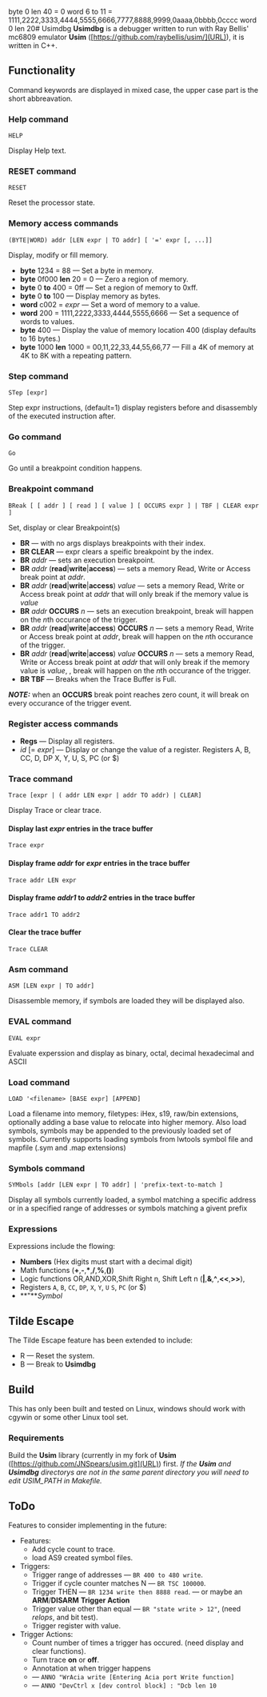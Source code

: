 byte 0 len 40 = 0
	word 6 to 11 = 1111,2222,3333,4444,5555,6666,7777,8888,9999,0aaaa,0bbbb,0cccc
	word 0 len 20# Usimdbg
**Usimdbg** is a debugger written to run with Ray Bellis' mc6809 emulator **Usim** ([https://github.com/raybellis/usim/](URL)), it is written in C++.
## Functionality
Command keywords are displayed in mixed case, the upper case part is the short abbreavation.
### Help command
	HELP
Display Help text.
### RESET command
	RESET
Reset the processor state.
### Memory access commands
	(BYTE|WORD) addr [LEN expr | TO addr] [ '=' expr [, ...]]
Display, modify or fill memory.

  * **byte** 1234 = 88
&mdash; Set a byte in memory.
  * **byte** 0f000 **len** 20 = 0
&mdash; Zero a region of memory.
  * **byte** 0 **to** 400 = 0ff
&mdash; Set a region of memory to 0xff.
  * **byte** 0 **to** 100
&mdash; Display memory as bytes.
  * **word** c002 = *expr*
&mdash; Set a word of memory to a value.
  * **word** 200 = 1111,2222,3333,4444,5555,6666
&mdash; Set a sequence of words to values.
  * **byte** 400 
&mdash; Display the value of memory location 400 (display defaults to 16 bytes.)
  * **byte** 1000 **len** 1000 = 00,11,22,33,44,55,66,77
&mdash; Fill a 4K of memory at 4K to 8K with a repeating pattern.
### Step command
	STep [expr]
Step expr instructions, (default=1) display registers before and disassembly of the executed instruction after.
### Go command
	Go
Go until a breakpoint condition happens.
### Breakpoint command
	BReak [ [ addr ] [ read ] [ value ] [ OCCURS expr ] | TBF | CLEAR expr ]
Set, display or clear Breakpoint(s)

  * **BR**
&mdash; with no args displays breakpoints with their index.
  * **BR CLEAR**
&mdash; expr clears a speific breakpoint by the index.
  * **BR** *addr*
&mdash; sets an execution breakpoint.
  * **BR** *addr* (**read**|**write**|**access**)
&mdash; sets a memory Read, Write or Access break point at *addr*.
  * **BR** *addr* (**read**|**write**|**access**) *value*
&mdash; sets a memory Read, Write or Access break point at *addr* that will only break if the memory value is *value*
  * **BR** *addr* **OCCURS** *n*
&mdash; sets an execution breakpoint, break will happen on the *n*th occurance of the trigger.
  * **BR** *addr* (**read**|**write**|**access**) **OCCURS** *n*
&mdash; sets a memory Read, Write or Access break point at *addr*, break will happen on the *n*th occurance of the trigger.
  * **BR** *addr* (**read**|**write**|**access**) *value* **OCCURS** *n*
&mdash; sets a memory Read, Write or Access break point at *addr* that will only break if the memory value is *value*, , break will happen on the *n*th occurance of the trigger.
  * **BR TBF**
&mdash; Breaks when the Trace Buffer is Full.

***NOTE:*** when an **OCCURS** break point reaches zero count, it will break on every occurance of the trigger event.

### Register access commands

  * **Regs**
&mdash; Display all registers.
  * *id* [= *expr*]
&mdash; Display or change the value of a register. Registers A, B, CC, D, DP X, Y, U, S, PC (or $)
### Trace command
    Trace [expr | ( addr LEN expr | addr TO addr) | CLEAR]
Display Trace or clear trace.
#### Display last *expr* entries in the trace buffer
    Trace expr
#### Display frame *addr* for *expr* entries in the trace buffer
    Trace addr LEN expr
#### Display frame *addr1* to *addr2* entries in the trace buffer
    Trace addr1 TO addr2
#### Clear the trace buffer
    Trace CLEAR
### Asm command
    ASM [LEN expr | TO addr]
Disassemble memory, if symbols are loaded they will be displayed also.
### EVAL command
    EVAL expr
Evaluate experssion and display as binary, octal, decimal hexadecimal and ASCII
### Load command
    LOAD '<filename> [BASE expr] [APPEND] 
Load a filename into memory, filetypes: iHex, s19, raw/bin extensions, optionally adding a base value to relocate into higher memory. Also load symbols, symbols may be appended to the previously loaded set of symbols. Currently supports 
loading symbols from lwtools symbol file and mapfile (.sym and .map extensions)
### Symbols command
	SYMbols [addr [LEN expr | TO addr] | 'prefix-text-to-match ]
Display all symbols currently loaded, a symbol matching a specific address or in a specified range of addresses or symbols matching a givent prefix
### Expressions
Expressions include the flowing:

  * **Numbers** (Hex digits must start with a decimal digit)
  * Math functions (**+**,**-**,**\***,**/**,**%**,**()**)
  * Logic functions OR,AND,XOR,Shift Right n, Shift Left n (**|**,**&**,**^**,**<<**,**>>**),
  * Registers `A`, `B`, `CC`, `DP`, `X`, `Y`, `U` `S`, `PC` (or $)
  * **"***Symbol*
## Tilde Escape
The Tilde Escape feature has been extended to include:

  * R
&mdash; Reset the system.
  * B
&mdash; Break to **Usimdbg**

## Build
This has only been built and tested on Linux, windows should work with cgywin or some other Linux tool set.

### Requirements
Build the **Usim** library (currently in my fork of **Usim** ([https://github.com/JNSpears/usim.git](URL)) first. *If the **Usim** and **Usimdbg** directorys are not in the same parent directory
you will need to edit USIM_PATH in Makefile.*
## ToDo
Features to consider implementing in the future:

  * Features:
    * Add cycle count to trace.
    * load AS9 created symbol files.
  * Triggers:
    * Trigger range of addresses &mdash; `BR 400 to 480 write`.
    * Trigger if cycle counter matches N &mdash; `BR TSC 100000`.
    * Trigger THEN &mdash; `BR 1234 write then 8888 read`.
        &mdash; or maybe an **ARM**/**DISARM** **Trigger Action**
    * Trigger value other than equal &mdash; `BR "state write > 12"`, (need *relops*, and bit test).
    * Trigger register with value.
  * Trigger Actions:
    * Count number of times a trigger has occured. (need display and clear functions).
    * Turn trace **on** or **off**.
    * Annotation at when trigger happens
    *  &mdash; `ANNO "WrAcia write [Entering Acia port Write function]`
    *  &mdash; `ANNO "DevCtrl x [dev control block] : "Dcb len 10`
  